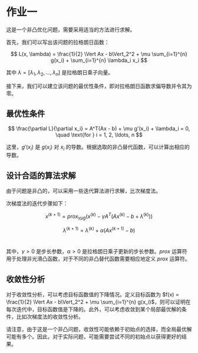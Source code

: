 # 作业一

这是一个非凸优化问题，需要采用适当的方法进行求解。

首先，我们可以写出该问题的拉格朗日函数：

$$
L(x, \lambda) = \frac{1}{2} \Vert Ax - b\Vert_2^2 + \mu \sum_{i=1}^{n} g(x_i) + \sum_{i=1}^{n} \lambda_i x_i
$$

其中 $\lambda = [\lambda_1, \lambda_2, \ldots, \lambda_n]$ 是拉格朗日乘子向量。

接下来，我们可以建立该问题的最优性条件，即对拉格朗日函数求偏导数并令其为零。

## 最优性条件

$$
\frac{\partial L}{\partial x_i} = A^T(Ax - b) + \mu g'(x_i) + \lambda_i = 0, \quad \text{for } i = 1, 2, \ldots, n
$$

这里，$g'(x_i)$ 是 $g(x_i)$ 对 $x_i$ 的导数。根据选取的非凸替代函数，可以计算出相应的导数。

## 设计合适的算法求解

由于问题是非凸的，可以采用一些迭代算法进行求解，比次梯度法。

次梯度法的迭代步骤如下：

$$
x^{(k+1)} = prox_{\gamma \mu g}(x^{(k)} - \gamma A^T(Ax^{(k)} - b + \lambda^{(k)}))
$$

$$
\lambda^{(k+1)} = \lambda^{(k)} + \alpha (Ax^{(k+1)} - b)
$$​

其中，$\gamma > 0$ 是步长参数，$\alpha > 0$ 是拉格朗日乘子更新的步长参数。$prox$ 运算符用于处理非光滑凸函数，对于不同的非凸替代函数需要相应地定义 $prox$ 运算符。

## 收敛性分析

对于收敛性分析，可以考虑目标函数值的下降情况。定义目标函数为 $f(x) = \frac{1}{2} \Vert Ax - b\Vert_2^2 + \mu \sum_{i=1}^{n} g(x_i)$，则可以证明在每次迭代中，目标函数值是下降的。此外，可以考虑收敛到某个局部最优解的条件，比如次梯度法的收敛性分析。

请注意，由于这是一个非凸问题，收敛性可能依赖于初始点的选择，而全局最优解可能有多个。因此，对于实际问题，可能需要尝试不同的初始点以获得更好的结果。